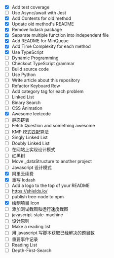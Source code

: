 * [x] Add test coverage
* [ ] Use Async/await with Jest
* [x] Add Contents for old method
* [x] Update old method's README
* [x] Remove lodash package
* [x] Separate multiple function into independent file
* [x] Add README for MinQueue
* [x] Add Time Complexity for each method
* [x] Use TypeScript
* [ ] Dynamic Programming
* [ ] Checkout TypeScript grammar
* [ ] Build source code
* [ ] Use Python
* [ ] Write article about this repository
* [ ] Refactor Keyboard Row
* [ ] Add category tag for each problem
* [ ] Linked List
* [ ] Binary Search
* [ ] CSS Animation
* [x] Awesome leetcode
* [ ] 静态链表
* [ ] Fetch Question and something awesome
* [ ] KMP 模式匹配算法
* [ ] Singly Linked List
* [ ] Doubly Linked List
* [ ] 在网站上实现设计模式
* [ ] 红黑树
* [ ] Move \_dataStructure to another project
* [ ] Javascript 设计模式
* [x] 阿里云续费
* [x] 重写 lodash
* [ ] Add a logo to the top of your README
* [ ] https://shields.io/
* [ ] publish tree-node to npm
* [x] 绘制项目 Icon
* [ ] 添加测试截图和运行速度截图
* [ ] javascript-state-machine
* [ ] 设计原则
* [ ] Make a reading list
* [ ] 用 javascript 写脚本获取已经解决的题目数
* [ ] 重要事件记录
* [ ] Reading List
* [ ] Depth-First-Search
